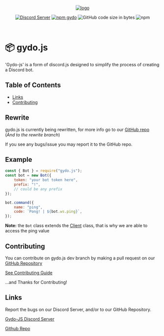 <div align="center">
  <br />
  <p>
    <a href="#"><img src="https://i.imgur.com/D0F1l8i.png" alt="logo"/></a>
  </p>
  <p>
    <a href="https://discord.gg/s5UcwZTzKg"><img src="https://img.shields.io/discord/823028211075383316?label=Gydo-JS%20Server&logo=discord" alt="Discord Server" /></a>
    <a href="https://npmjs.com/package/gydo.js"><img src="https://img.shields.io/npm/v/gydo.js?color=%23acff00&label=gydo.js&logo=npm" alt="npm gydo"></a>
    <img alt="GitHub code size in bytes" src="https://img.shields.io/github/languages/code-size/Gydo-Team/gydo.js" >
    <img alt="npm" src="https://img.shields.io/npm/dt/gydo.js">
  </p>
  <br />
</div>

# 📦 gydo.js

'Gydo-js' is a form of discord.js designed to simplify the process of creating a Discord bot.

## Table of Contents

- [Links](#links)
- [Contributing](#contributing)

## Rewrite

gydo.js is currently being rewritten, for more info go to our [GitHub repo](https://github.com/Gydo-Team/gydo.js) (_And to the rewrite branch_)

If you see any bugs/issue you may report it to the GitHub repo.

## Example

```js
const { Bot } = require("gydo.js");
const bot = new Bot({
    token: "your bot token here",
    prefix: "!",
    // could be any prefix
});

bot.command({
    name: "ping",
    code: `Pong! | ${bot.ws.ping}`,
});
```

**Note:** the `Bot` class extends the [Client](https://discord.js.org/#/docs/discord.js/stable/class/Client) class, that is why we are able to access the ping value

## Contributing

You can contribute on gydo.js dev branch by making a pull request on our [GitHub Repository](https://github.com/Gydo-Team/gydo.js)

[See Contributing Guide](https://github.com/Gydo-Team/gydo.js-dev/blob/main/docs/CONTRIBUTING.md)

...and Thanks for Contributing!

## Links
Report the bugs on our Discord Server, and/or to our GitHub Repository.

[Gydo-JS Discord Server](https://discord.gg/s5UcwZTzKg)

[Github Repo](https://github.com/Gydo-Team/gydo.js)
